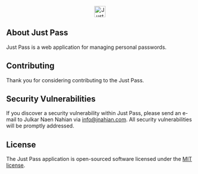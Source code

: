 <p align="center"><img src="http://justpass.jnahian.com/images/android-icon-192x192.png" alt="Just Pass" width="30"></p>

## About Just Pass

Just Pass is a web application for managing personal passwords.

## Contributing

Thank you for considering contributing to the Just Pass.

## Security Vulnerabilities

If you discover a security vulnerability within Just Pass, please send an e-mail to Julkar Naen Nahian via [info@jnahian.com](mailto:info@jnahian.com). All security vulnerabilities will be promptly addressed.

## License

The Just Pass application is open-sourced software licensed under the [MIT license](https://opensource.org/licenses/MIT).
